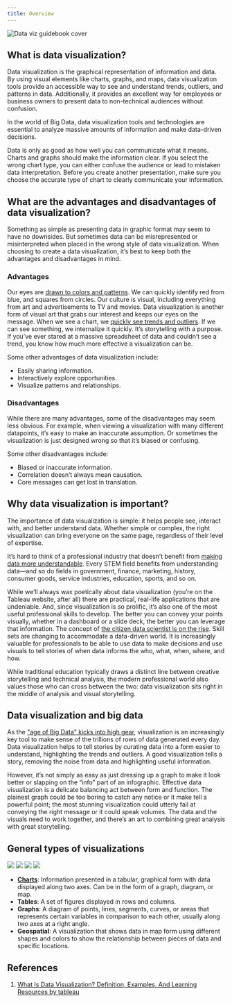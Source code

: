 ```yaml
---
title: Overview
---
```


<Img src='https://cosmos-x.oss-cn-hangzhou.aliyuncs.com/dataviz-guidebook-cover.png' alt='Data viz guidebook cover'/>

## What is data visualization?

Data visualization is the graphical representation of information and data. By using visual elements like charts, graphs, and maps, data visualization tools provide an accessible way to see and understand trends, outliers, and patterns in data. Additionally, it provides an excellent way for employees or business owners to present data to non-technical audiences without confusion.

In the world of Big Data, data visualization tools and technologies are essential to analyze massive amounts of information and make data-driven decisions.

Data is only as good as how well you can communicate what it means. Charts and graphs should make the information clear. If you select the wrong chart type, you can either confuse the audience or lead to mistaken data interpretation. Before you create another presentation, make sure you choose the accurate type of chart to clearly communicate your information.

## What are the advantages and disadvantages of data visualization?

​​​​Something as simple as presenting data in graphic format may seem to have no downsides. But sometimes data can be misrepresented or misinterpreted when placed in the wrong style of data visualization. When choosing to create a data visualization, it’s best to keep both the advantages and disadvantages in mind.

### Advantages

Our eyes are [drawn to colors and patterns](https://www.tableau.com/sites/default/files/media/whitepaper_visual-analysis-guidebook_0.pdf). We can quickly identify red from blue, and squares from circles. Our culture is visual, including everything from art and advertisements to TV and movies. Data visualization is another form of visual art that grabs our interest and keeps our eyes on the message. When we see a chart, we [quickly see trends and outliers](https://www.tableau.com/reports/data-trends). If we can see something, we internalize it quickly. It’s storytelling with a purpose. If you’ve ever stared at a massive spreadsheet of data and couldn’t see a trend, you know how much more effective a visualization can be.

Some other advantages of data visualization include:

- Easily sharing information.
- Interactively explore opportunities.
- Visualize patterns and relationships.

### Disadvantages

While there are many advantages, some of the disadvantages may seem less obvious. For example, when viewing a visualization with many different datapoints, it’s easy to make an inaccurate assumption. Or sometimes the visualization is just designed wrong so that it’s biased or confusing.

Some other disadvantages include:

- Biased or inaccurate information.
- Correlation doesn’t always mean causation.
- Core messages can get lost in translation.

## Why data visualization is important?

The importance of data visualization is simple: it helps people see, interact with, and better understand data. Whether simple or complex, the right visualization can bring everyone on the same page, regardless of their level of expertise.

It’s hard to think of a professional industry that doesn’t benefit from [making data more understandable](https://www.forbes.com/sites/jeffkauflin/2017/07/20/the-five-most-in-demand-skills-for-data-analysis-jobs/#3e300312c7ce). Every STEM field benefits from understanding data—and so do fields in government, finance, marketing, history, consumer goods, service industries, education, sports, and so on.

While we’ll always wax poetically about data visualization (you’re on the Tableau website, after all) there are practical, real-life applications that are undeniable. And, since visualization is so prolific, it’s also one of the most useful professional skills to develop. The better you can convey your points visually, whether in a dashboard or a slide deck, the better you can leverage that information. The concept of [the citizen data scientist is on the rise](https://www.gartner.com/newsroom/id/3570917). Skill sets are changing to accommodate a data-driven world. It is increasingly valuable for professionals to be able to use data to make decisions and use visuals to tell stories of when data informs the who, what, when, where, and how.

While traditional education typically draws a distinct line between creative storytelling and technical analysis, the modern professional world also values those who can cross between the two: data visualization sits right in the middle of analysis and visual storytelling.

## Data visualization and big data

As the ["age of Big Data" kicks into high gear](https://www.economist.com/news/leaders/21721656-data-economy-demands-new-approach-antitrust-rules-worlds-most-valuable-resource), visualization is an increasingly key tool to make sense of the trillions of rows of data generated every day. Data visualization helps to tell stories by curating data into a form easier to understand, highlighting the trends and outliers. A good visualization tells a story, removing the noise from data and highlighting useful information.

However, it’s not simply as easy as just dressing up a graph to make it look better or slapping on the “info” part of an infographic. Effective data visualization is a delicate balancing act between form and function. The plainest graph could be too boring to catch any notice or it make tell a powerful point; the most stunning visualization could utterly fail at conveying the right message or it could speak volumes. The data and the visuals need to work together, and there’s an art to combining great analysis with great storytelling.

## General types of visualizations

<div style={{display: "flex"}}>
  <Img src='https://cosmos-x.oss-cn-hangzhou.aliyuncs.com/oslh8W.jpg' legend='Charts'/>
  <Img src='https://cosmos-x.oss-cn-hangzhou.aliyuncs.com/jqStRi.jpg' legend='Tables'/>
  <Img src='https://cosmos-x.oss-cn-hangzhou.aliyuncs.com/3epRCb.jpg' legend='Graphs'/>
  <Img src='https://cosmos-x.oss-cn-hangzhou.aliyuncs.com/hF1rMb.jpg' legend='Geospatial'/>
</div>

- [**Charts**](/docs/data-viz-guidebook/2.charts/1.overview): Information presented in a tabular, graphical form with data displayed along two axes. Can be in the form of a graph, diagram, or map.
- **Tables**: A set of figures displayed in rows and columns.
- **Graphs**: A diagram of points, lines, segments, curves, or areas that represents certain variables in comparison to each other, usually along two axes at a right angle.
- **Geospatial**: A visualization that shows data in map form using different shapes and colors to show the relationship between pieces of data and specific locations.

## References

1. [What Is Data Visualization? Definition, Examples, And Learning Resources by tableau](https://www.tableau.com/learn/articles/data-visualization)
